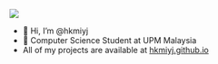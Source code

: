 ![](https://komarev.com/ghpvc/?username=hkmiyj)
- 👋 Hi, I’m @hkmiyj
- 👀 Computer Science Student at UPM Malaysia
- All of my projects are available at [hkmiyj.github.io](https://hkmiyj.github.io/)
<!---
hkmiyj/hkmiyj is a ✨ special ✨ repository because its `README.md` (this file) appears on your GitHub profile.
You can click the Preview link to take a look at your changes.
--->
